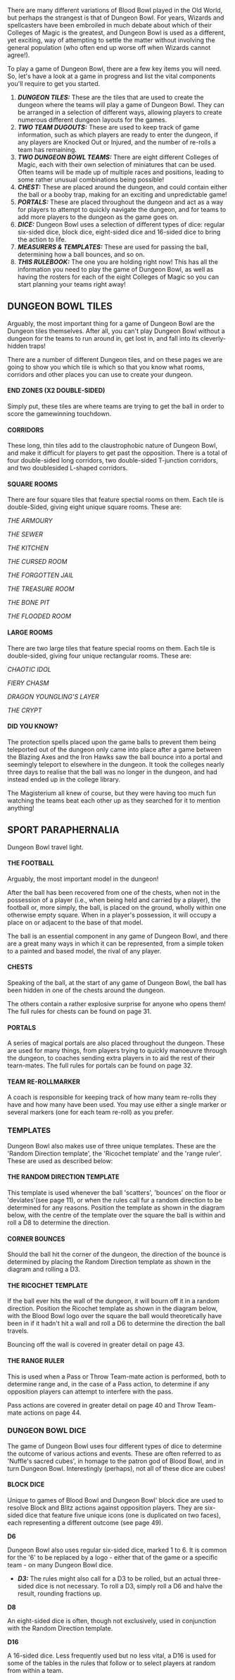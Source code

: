 There are many different variations of Blood Bowl played in the Old World, but perhaps the strangest is that of Dungeon Bowl. For years, Wizards and spellcasters have been embroiled in much debate about which of their Colleges of Magic is the greatest, and Dungeon Bowl is used as a different, yet exciting, way of attempting to settle the matter without involving the general population (who often end up worse off when Wizards cannot agree!).

To play a game of Dungeon Bowl, there are a few key items you will need. So, let's have a look at a game in progress and list the vital components you'll require to get you started.

1. ***DUNGEON TILES:*** These are the tiles that are used to create the dungeon where the teams will play a game of Dungeon Bowl. They can be arranged in a selection of different ways, allowing players to create numerous different dungeon layouts for the games. 
2. ***TWO TEAM DUGOUTS:*** These are used to keep track of game information, such as which players are ready to enter the dungeon, if any players are Knocked Out or Injured, and the number of re-rolls a team has remaining.
3. ***TWO DUNGEON BOWL TEAMS:*** There are eight different Colleges of Magic, each with their own selection of miniatures that can be used. Often teams will be made up of multiple races and positions, leading to some rather unusual combinations being possible!
4. ***CHEST:*** These are placed around the dungeon, and could contain either the ball or a booby trap, making for an exciting and unpredictable game!
5. ***PORTALS:*** These are placed throughout the dungeon and act as a way for players to attempt to quickly navigate the dungeon, and for teams to add more players to the dungeon as the game goes on.
6. ***DICE:*** Dungeon Bowl uses a selection of different types of dice: regular six-sided dice, block dice, eight-sided dice and 16-sided dice to bring the action to life.
7. ***MEASURERS & TEMPLATES:*** These are used for passing the ball, determining how a ball bounces, and so on.
8. ***THIS RULEBOOK:*** The one you are holding right now! This has all the information you need to play the game of Dungeon Bowl, as well as having the rosters for each of the eight Colleges of Magic so you can start planning your teams right away!

## DUNGEON BOWL TILES

Arguably, the most important thing for a game of Dungeon Bowl are the Dungeon tiles themselves. After all, you can't play Dungeon Bowl without a dungeon for the teams to run around in, get lost in, and fall into its cleverly-hidden traps!

There are a number of different Dungeon tiles, and on these pages we are going to show you which tile is which so that you know what rooms, corridors and other places you can use to create your dungeon.

#### END ZONES (X2 DOUBLE-SIDED)

Simply put, these tiles are where teams are trying to get the ball in order to score the game­winning touchdown.

#### CORRIDORS

These long, thin tiles add to the claustrophobic nature of Dungeon Bowl, and make it difficult for players to get past the opposition. There is a total of four double-sided long corridors, two double-sided T-junction corridors, and two double­sided L-shaped corridors.

#### SQUARE ROOMS
There are four square tiles that feature spectial rooms on them. Each tile is double-Sided, giving eight unique square rooms. These are:

*THE ARMOURY*

*THE SEWER*

*THE KITCHEN*

*THE CURSED ROOM*

*THE FORGOTTEN JAIL*

*THE TREASURE ROOM*

*THE BONE PIT*

*THE FLOODED ROOM*

#### LARGE ROOMS
There are two large tiles that feature special rooms on them. Each tile is double-sided, giving four unique rectangular rooms. These are:

*CHAOTIC IDOL*

*FIERY CHASM*

*DRAGON YOUNGLING'S LAYER*

*THE CRYPT*

#### DID YOU KNOW?

The protection spells placed upon the game balls to prevent them being teleported out of the dungeon only came into place after a game between the Blazing Axes and the Iron Hawks saw the ball bounce into a portal and seemingly teleport to elsewhere in the dungeon. It took the colleges nearly three days to realise that the ball was no longer in the dungeon, and had instead ended up in the college library.

The Magisterium all knew of course, but they were having too much fun watching the teams beat each other up as they searched for it to mention anything!

## SPORT PARAPHERNALIA

Dungeon Bowl travel light.

#### THE FOOTBALL

Arguably, the most important model in the dungeon!

After the ball has been recovered from one of the chests, when not in the possession of a player (i.e., when being held and carried by a player), the football or, more simply, the ball, is placed on the ground, wholly within one otherwise empty square. When in a player's possession, it will occupy a place on or adjacent to the base of that model.

The ball is an essential component in any game of Dungeon Bowl, and there are a great many ways in which it can be represented, from a simple token to a painted and based model, the rival of any player.

#### CHESTS

Speaking of the ball, at the start of any game of Dungeon Bowl, the ball has been hidden in one of the chests around the dungeon.

The others contain a rather explosive surprise for anyone who opens them! The full rules for chests can be found on page 31.

#### PORTALS 
A series of magical portals are also placed throughout the dungeon. These are used for many things, from players trying to quickly manoeuvre through the dungeon, to coaches sending extra players in to aid the rest of their tearn-mates. The full rules for portals can be found on page 32.

#### TEAM RE-ROLLMARKER
A coach is responsible for keeping track of how many team re-rolls they have and how many have been used. You may use either a single marker or several markers (one for each team re-roll) as you prefer.

### TEMPLATES

Dungeon Bowl also makes use of three unique templates. These are the 'Random Direction template', the 'Ricochet template' and the 'range ruler'. These are used as described below:

#### THE RANDOM DIRECTION TEMPLATE

This template is used whenever the ball 'scatters', 'bounces' on the floor or 'deviates'(see page 11), or when the rules call fur a random direction to be determined for any reasons. Position the template as shown in the diagram below, with the centre of the template over the square the ball is within and roll a D8 to determine the direction.

#### CORNER BOUNCES

Should the ball hit the corner of the dungeon, the direction of the bounce is determined by placing the Random Direction template as shown in the diagram and rolling a D3.

#### THE RICOCHET TEMPLATE

If the ball ever hits the wall of the dungeon, it will bourn off it in a random direction. Position the Ricochet template as shown in the diagram below, with the Blood Bowl logo over the square the ball would theoretically have been in if it hadn't hit a wall and roll a D6 to determine the direction the ball travels.

Bouncing off the wall is covered in greater detail on page 43.

#### THE RANGE RULER

This is used when a Pass or Throw Team-mate action is performed, both to determine range and, in the case of a Pass action, to determine if any opposition players can attempt to interfere with the pass.

Pass actions are covered in greater detail on page 40 and Throw Team-mate actions on page 44.

### DUNGEON BOWL DICE

The game of Dungeon Bowl uses four different types of dice to determine the outcome of various actions and events. These are often referred to as 'Nuffle's sacred cubes', in
homage to the patron god of Blood Bowl, and in turn Dungeon Bowl. Interestingly (perhaps), not all of these dice are cubes!

#### BLOCK DICE

Unique to games of Blood Bowl and Dungeon Bowl' block dice are used to resolve Block and Blitz actions against opposition players. They are six-sided dice that feature five unique icons (one is duplicated on two faces), each representing a different outcome (see page 49).

**D6**

Dungeon Bowl also uses regular six-sided dice, marked 1 to 6. It is common for the '6' to be replaced by a logo - either that of the game or a specific team - on many Dungeon Bowl dice.

* ***D3:*** The rules might also call for a D3 to be rolled, but an actual three-sided dice is not necessary. To roll a D3, simply roll a D6 and halve the result, rounding fractions up.

**D8**

An eight-sided dice is often, though not exclusively, used in conjunction with the Random Direction template.

**D16**

A 16-sided dice. Less frequently used but no less vital, a D16 is used for some of the tables in the rules that follow or to select players at random from within a team.
